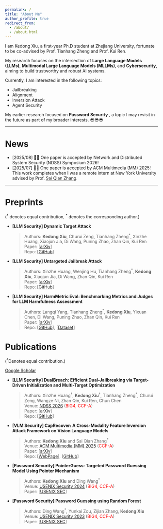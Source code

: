 ```yaml
---
permalink: /
title: "About Me"
author_profile: true
redirect_from: 
  - /about/
  - /about.html
---
```

I am Kedong Xiu, a first-year Ph.D student at Zhejiang University, fortunate to be co-advised by Prof. Tianhang Zheng and Prof. Kui Ren.

My research focuses on the intersection of **Large Language Models (LLMs)**, **Multimodal Large Language Models (MLLMs)**, and **Cybersecurity**, aiming to build trustworthy and robust AI systems.

Currently, I am interested in the following topics:

* Jailbreaking
* Alignment
* Inversion Attack
* Agent Security

My earlier research focused on  **Password Security** , a topic I may revisit in the future as part of my broader interests. 😎😎😎

---

# News

* [2025/08] 🎉🎉 One paper is accepted by Network and Distributed System Security (NDSS) Symposium 2026!
* [2025/07] 🎉🎉 One paper is accepted by ACM Multimedia (MM) 2025! This work completes when I was a remote intern at New York University advised by Prof. [Sai Qian Zhang](https://saiqianzhang.com/).

---

# Preprints

(<sup>&dagger;</sup> denotes equal contribution, <sup>&#42;</sup> denotes the corresponding author.)

- **[LLM Security] Dynamic Target Attack**
    > Authors: **Kedong Xiu**, Churui Zeng, Tianhang Zheng<sup>&#42;</sup>, Xinzhe Huang, Xiaojun Jia, Di Wang, Puning Zhao, Zhan Qin, Kui Ren<br>
    > Paper: \[[arXiv](https://arxiv.org/abs/2510.02422)\]<br>
    > Repo: \[[GitHub](https://github.com/AIsec-ke/Dynamic-Target-Attack)\]<br>

- **[LLM Security] Untargeted Jailbreak Attack**
    > Authors: Xinzhe Huang, Wenjing Hu, Tianhang Zheng<sup>&#42;</sup>, **Kedong Xiu**, Xiaojun Jia, Di Wang, Zhan Qin, Kui Ren<br>
    > Paper: \[[arXiv](https://arxiv.org/abs/2510.02999)\]<br>
    > Repo: \[[GitHub](https://github.com/hxz-sec/Untargeted-Jailbreak-Attack)\]<br>

- **[LLM Security] HarmMetric Eval: Benchmarking Metrics and Judges for LLM Harmfulness Assessment**
    > Authors: Langqi Yang, Tianhang Zheng<sup>&#42;</sup>, **Kedong Xiu**, Yixuan Chen, Di Wang, Puning Zhao, Zhan Qin, Kui Ren<br>
    > Paper: \[[arXiv](https://arxiv.org/abs/2509.24384)\]<br>
    > Repo: \[[GitHub](https://github.com/Qusgo/HarmMetric-Eval)\], \[[Dataset](https://huggingface.co/datasets/qusgo/HarmMetric_Eval)\]<br>

# Publications

(<sup>&dagger;</sup>Denotes equal contribution.)


[Google Scholar](https://scholar.google.com/citations?user=yjn-6QkAAAAJ)

- **[LLM Security] DualBreach:  Efficient Dual-Jailbreaking via Target-Driven Initialization and Multi-Target Optimization**
    > Authors: Xinzhe Huang<sup>&dagger;</sup>, **Kedong Xiu**<sup>&dagger;</sup>, Tianhang Zheng<sup>&#42;</sup>, Churui Zeng, Wangze Ni, Zhan Qin, Kui Ren, Chun Chen<br>
    > Venue: [NDSS 2026](https://www.ndss-symposium.org/ndss2026/) (<span style="color:red;">BIG4, CCF-A</span>)<br>
    > Paper: \[[arXiv](https://arxiv.org/abs/2504.18564)\]<br>
    > Repo: \[[GitHub](https://github.com/hxz-sec/DualBreach)\]<br>

- **[VLM Security] CapRecover: A Cross-Modality Feature Inversion Attack Framework on Vision Language Models**
    > Authors: **Kedong Xiu** and Sai Qian Zhang<sup>&#42;</sup><br>
    > Venue: [ACM Multimedia (MM) 2025](https://acmmm2025.org/) (<span style="color:red;">CCF-A</span>)<br>
    > Paper: \[[arXiv](https://arxiv.org/abs/2507.22828)\]<br>
    > Repo: \[[WebPage](https://jus1mple.github.io/Image2CaptionAttack/)\], \[[GitHub](https://github.com/Jus1mple/Image2CaptionAttack)\]

- **[Password Security] PointerGuess: Targeted Password Guessing Model Using Pointer Mechanism**

    > Authors: **Kedong Xiu** and Ding Wang<sup>&#42;</sup><br>
    > Venue: [USENIX Security 2024](https://www.usenix.org/conference/usenixsecurity24) (<span style="color:red;">BIG4, CCF-A</span>)<br>
    > Paper: \[[USENIX SEC](https://www.usenix.org/conference/usenixsecurity24/presentation/xiu)\]<br>

- **[Password Security] Password Guessing using Random Forest**

    > Authors: Ding Wang<sup>&#42;</sup>, Yunkai Zou, Zijian Zhang, **Kedong Xiu**<br>
    > Venue: [USENIX Security 2023](https://www.usenix.org/conference/usenixsecurity23) (<span style="color:red;">BIG4, CCF-A</span>)<br>
    > Paper: \[[USENIX SEC](https://www.usenix.org/conference/usenixsecurity23/presentation/wang-ding-password-guessing)\]<br>